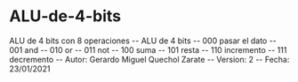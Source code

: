 # ALU-de-4-bits
ALU de 4 bits con 8 operaciones
-- ALU de 4 bits
-- 000 pasar el dato
-- 001 and
-- 010 or
-- 011 not
-- 100 suma
-- 101 resta
-- 110 incremento
-- 111 decremento
-- Autor: Gerardo Miguel Quechol Zarate
-- Version: 2
-- Fecha: 23/01/2021
